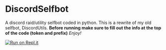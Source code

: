 # DiscordSelfbot
A discord raid/utility selfbot coded in python. This is a rewrite of my old selfbot, DiscordUtils.
**Before running make sure to fill out the info at the top of the code (token and prefix)**
*Enjoy!*

[![Run on Repl.it](https://repl.it/badge/github/Chatic-Gaming/DiscordSelfbot)](https://repl.it/github/Chatic-Gaming/DiscordSelfbot)
